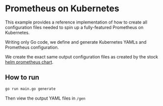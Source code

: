 # Prometheus on Kubernetes

This example provides a reference implementation of how to create all configuration files needed to spin up a fully-featured Prometheus on Kubernetes.

Writing only Go code, we define and generate Kubernetes YAMLs and Prometheus configuration. 

We create the exact same output configuration files as created by the stock [helm prometheus chart](https://github.com/helm/charts/tree/master/stable/prometheus).

## How to run

```bash
go run main.go generate
``` 

Then view the output YAML files in `/gen`